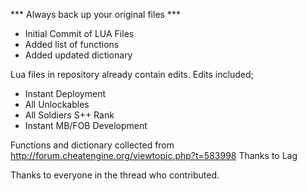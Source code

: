 *** Always back up your original files ***

* Initial Commit of LUA Files
* Added list of functions
* Added updated dictionary

Lua files in repository already contain edits.
Edits included;
* Instant Deployment
* All Unlockables
* All Soldiers S++ Rank
* Instant MB/FOB Development

Functions and dictionary collected from http://forum.cheatengine.org/viewtopic.php?t=583998
Thanks to Lag

Thanks to everyone in the thread who contributed.
